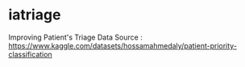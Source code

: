 # iatriage
Improving Patient's Triage
Data Source : https://www.kaggle.com/datasets/hossamahmedaly/patient-priority-classification
